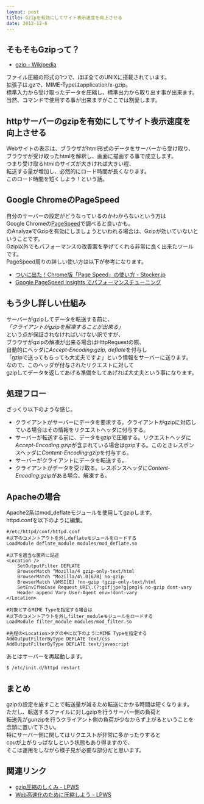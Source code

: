 ```yaml
---
layout: post
title: Gzipを有効にしてサイト表示速度を向上させる
date: 2012-12-6
---
```


## そもそもGzipって？

- [gzip - Wikipedia](http://ja.wikipedia.org/wiki/Gzip)

ファイル圧縮の形式の1つで、ほぼ全てのUNIXに搭載されています。  
拡張子は.gzで、MIME-Typeはapplication/x-gzip。  
標準入力から受け取ったデータを圧縮し、標準出力から取り出す事が出来ます。  
当然、コマンドで使用する事が出来ますがここでは割愛します。  

## httpサーバーのgzipを有効にしてサイト表示速度を向上させる

Webサイトの表示は、ブラウザがhtml形式のデータをサーバーから受け取り、  
ブラウザが受け取ったhtmlを解釈し、画面に描画する事で成立します。  
つまり受け取るhtmlのサイズが大きければ大きい程、  
転送する量が増加し、必然的にロード時間が長くなります。  
このロード時間を短くしよう！という話。  

## Google ChromeのPageSpeed

自分のサーバーの設定がどうなっているのかわからないという方は  
Google Chromeの[PageSpeed](https://chrome.google.com/webstore/detail/pagespeed-insights-by-goo/gplegfbjlmmehdoakndmohflojccocli?utm_source=chrome-ntp-icon)で調べると良いかも。  
のAnalyzeでGzipを有効にしましょうといわれる場合は、Gzipが効いていないということです。  
Gzip以外でもパフォーマンスの改善案を挙げてくれる非常に良く出来たツールです。  
PageSpeed周りの詳しい使い方は以下が参考になります。

- [ついに出た！Chrome版「Page Speed」の使い方 - Stocker.jp](http://stocker.jp/diary/chrome_page_speed/)
- [Google PageSpeed Insights でパフォーマンスチューニング](http://blog.webcreativepark.net/2012/06/20-154132.html)

## もう少し詳しい仕組み

サーバーがgzipしてデータを転送する前に、  
*「クライアントがgzipを解凍することが出来る」*  
という点が保証されなければいけない訳ですが、  
ブラウザがgzipの解凍が出来る場合はHttpRequestの際、  
自動的にヘッダに*Accept-Encoding:gzip, deflate*を付与し  
「gzipで送ってもらっても大丈夫ですよ」という情報をサーバーに送ります。  
なので、このヘッダが付与されたリクエストに対して  
gzipしてデータを返してあげる準備をしてあげれば大丈夫という事になります。  

## 処理フロー

ざっくり以下のような感じ。  

- クライアントがサーバーにデータを要求する。クライアントがgzipに対応している場合はその情報をリクエストヘッダに付与する。
- サーバーが転送する前に、データをgzipで圧縮する。リクエストヘッダに*Accept-Encoding:gzip*が含まれている場合はgzipする。このときレスポンスヘッダに*Content-Encoding:gzip*を付与する。
- サーバーがクライアントにデータを転送する。
- クライアントがデータを受け取る。レスポンスヘッダに*Content-Encoding:gzip*がある場合、解凍する。

## Apacheの場合

Apache2系はmod_deflateモジュールを使用してgzipします。  
httpd.confを以下のように編集。

```
#/etc/httpd/conf/httpd.conf
#以下のコメントアウトを外しdeflateモジュールをロードする
LoadModule deflate_module modules/mod_deflate.so

#以下を適当な箇所に記述
<Location />
    SetOutputFilter DEFLATE
    BrowserMatch ^Mozilla/4 gzip-only-text/html
    BrowserMatch ^Mozilla/4\.0[678] no-gzip
    BrowserMatch \bMSI[E] !no-gzip !gzip-only-text/html
    SetEnvIfNoCase Request_URI\.(?:gif|jpe?g|png)$ no-gzip dont-vary
    Header append Vary User-Agent env=!dont-vary
</Location>

#対象とするMIME Typeを指定する場合は
#以下のコメントアウトを外しfilter_moduleモジュールをロードする
LoadModule filter_module modules/mod_filter.so

#先程の<Location>タグの中に以下のようにMIME Typeを指定する
AddOutputFilterByType DEFLATE text/css
AddOutputFilterByType DEFLATE text/javascript
```

あとはサーバーを再起動します。

```sh
$ /etc/init.d/httpd restart
```

## まとめ

gzipの設定を施すことで転送量が減るため転送にかかる時間は短くなります。  
ただし、転送するファイルに対しgzipを行うサーバー側の負荷と  
転送先がgunzipを行うクライアント側の負荷が少なからず上がるということを念頭に置いて下さい。  
特にサーバー側に関してはリクエストが非常に多かったりすると  
cpuが上がりっぱなしという状態もあり得ますので、  
そこは運用をしながら様子見が必要な部分だと思います。  

## 関連リンク

- [gzip圧縮のしくみ - LPWS](http://t32k.github.com/speed/articles/gzip.html)
- [Web高速化のために圧縮しよう - LPWS](http://t32k.github.com/speed/articles/use-compression.html)